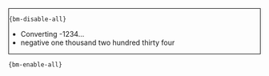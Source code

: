 <div style="border:1px solid black;">

`{bm-disable-all}`

 * Converting -1234...
 * negative one thousand two hundred thirty four
</div>

`{bm-enable-all}`

